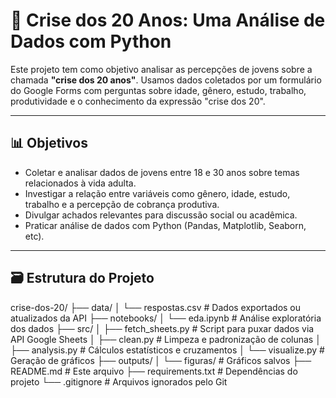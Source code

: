 # 🧠 Crise dos 20 Anos: Uma Análise de Dados com Python

Este projeto tem como objetivo analisar as percepções de jovens sobre a chamada **"crise dos 20 anos"**. Usamos dados coletados por um formulário do Google Forms com perguntas sobre idade, gênero, estudo, trabalho, produtividade e o conhecimento da expressão "crise dos 20".

---

## 📊 Objetivos

- Coletar e analisar dados de jovens entre 18 e 30 anos sobre temas relacionados à vida adulta.
- Investigar a relação entre variáveis como gênero, idade, estudo, trabalho e a percepção de cobrança produtiva.
- Divulgar achados relevantes para discussão social ou acadêmica.
- Praticar análise de dados com Python (Pandas, Matplotlib, Seaborn, etc).

---

## 🗃️ Estrutura do Projeto

crise-dos-20/
├── data/
│ └── respostas.csv # Dados exportados ou atualizados da API
├── notebooks/
│ └── eda.ipynb # Análise exploratória dos dados
├── src/
│ ├── fetch_sheets.py # Script para puxar dados via API Google Sheets
│ ├── clean.py # Limpeza e padronização de colunas
│ ├── analysis.py # Cálculos estatísticos e cruzamentos
│ └── visualize.py # Geração de gráficos
├── outputs/
│ └── figuras/ # Gráficos salvos
├── README.md # Este arquivo
├── requirements.txt # Dependências do projeto
└── .gitignore # Arquivos ignorados pelo Git

